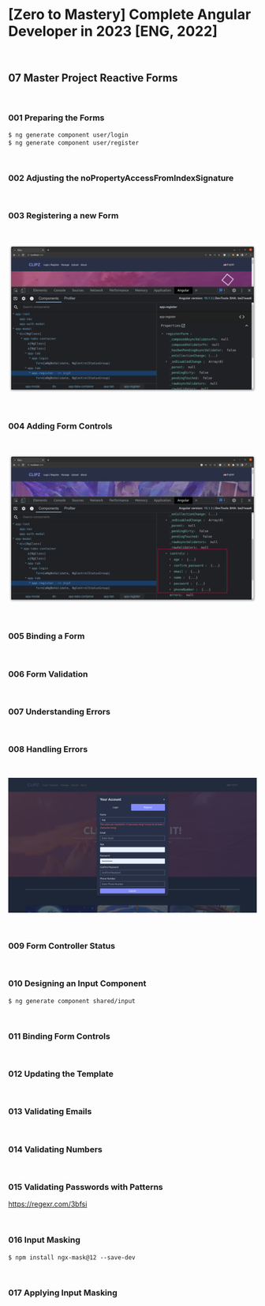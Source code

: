 # [Zero to Mastery] Complete Angular Developer in 2023 [ENG, 2022]

<br/>

## 07 Master Project Reactive Forms

<br/>

### 001 Preparing the Forms

```
$ ng generate component user/login
$ ng generate component user/register
```

<br/>

### 002 Adjusting the noPropertyAccessFromIndexSignature

<br/>

### 003 Registering a new Form

<br/>

![Application](/img/pic-m07-p01.png?raw=true)

<br/>

### 004 Adding Form Controls

<br/>

![Application](/img/pic-m07-p02.png?raw=true)

<br/>

### 005 Binding a Form

<br/>

### 006 Form Validation

<br/>

### 007 Understanding Errors

<br/>

### 008 Handling Errors

<br/>

![Application](/img/pic-m07-p03.png?raw=true)

<br/>

### 009 Form Controller Status

<br/>

### 010 Designing an Input Component

```
$ ng generate component shared/input
```

<br/>

### 011 Binding Form Controls

<br/>

### 012 Updating the Template

<br/>

### 013 Validating Emails

<br/>

### 014 Validating Numbers

<br/>

### 015 Validating Passwords with Patterns

https://regexr.com/3bfsi

<br/>

### 016 Input Masking

```
$ npm install ngx-mask@12 --save-dev
```

<br/>

### 017 Applying Input Masking
